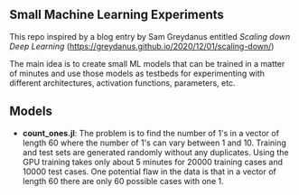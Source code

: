 ## Small Machine Learning Experiments
This repo inspired by a blog entry by Sam Greydanus entitled *Scaling down Deep Learning* (https://greydanus.github.io/2020/12/01/scaling-down/)

The main idea is to create small ML models that can be trained in a matter of minutes and use those models as testbeds for experimenting with different architectures, activation functions, parameters, etc.

## Models

* **count_ones.jl**: The problem is to find the number of 1's in a vector of length 60 where the number of 1's can vary between 1 and 10. Training and test sets are generated randomly without any duplicates. Using the GPU training takes only about 5 minutes for 20000 training cases and 10000 test cases. One potential flaw in the data is that in a vector of length 60 there are only 60 possible cases with one 1.

